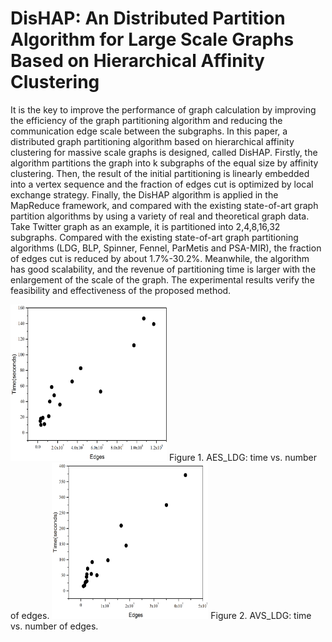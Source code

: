 # DisHAP: An Distributed Partition Algorithm for Large Scale Graphs Based on Hierarchical Affinity Clustering 
It is the key to improve the performance of graph calculation by improving the efficiency of the graph partitioning algorithm and reducing the communication edge scale between the subgraphs. In this paper, a distributed graph partitioning algorithm based on hierarchical affinity clustering for massive scale graphs is designed, called DisHAP. Firstly, the algorithm partitions the graph into k subgraphs of the equal size by affinity clustering. Then, the result of the initial partitioning is linearly embedded into a vertex sequence and the fraction of edges cut is optimized by local exchange strategy. Finally, the DisHAP algorithm is applied in the MapReduce framework, and compared with the existing state-of-art graph partition algorithms by using a variety of real and theoretical graph data. Take Twitter graph as an example, it is partitioned into 2,4,8,16,32 subgraphs. Compared with the existing state-of-art graph partitioning algorithms (LDG, BLP, Spinner, Fennel, ParMetis and PSA-MIR), the fraction of edges cut is reduced by about 1.7%-30.2%. Meanwhile, the algorithm has good scalability, and the revenue of partitioning time is larger with the enlargement of the scale of the graph. The experimental results verify the feasibility and effectiveness of the proposed method.

<img width="250" height="250" src="https://github.com/youxiudeliqi/AES/blob/master/1.png"/>
Figure 1. AES_LDG: time vs. number of edges.
<img width="250" height="250" src="https://github.com/youxiudeliqi/AES/blob/master/2.png"/>
Figure 2. AVS_LDG: time vs. number of edges.
